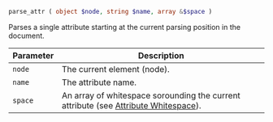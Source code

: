 ```php
parse_attr ( object $node, string $name, array &$space )
```

Parses a single attribute starting at the current parsing position in the document.

| Parameter | Description                                                                                                                            |
|-----------|----------------------------------------------------------------------------------------------------------------------------------------|
| `node`    | The current element (node).                                                                                                            |
| `name`    | The attribute name.                                                                                                                    |
| `space`   | An array of whitespace sorounding the current attribute (see [Attribute Whitespace](../HtmlNode/definitions.md#attribute-whitespace)). |